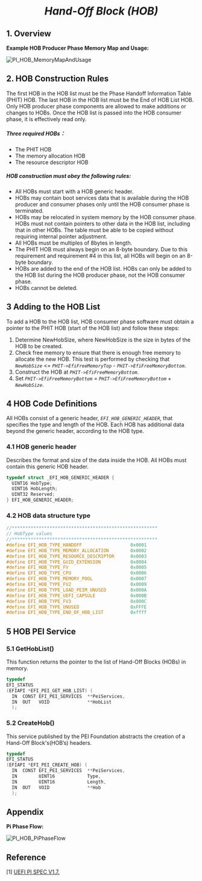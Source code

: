 <!--
 * @FileName: PI_HOB.md
 * @Author: Alen luojiaming299@163.com
 * @CreateTime: 2022-09-27 21:44:30
 * @LastEditTime: 2022-10-08 09:06:17
 * Copyright (c) 2022 by Alen, All Rights Reserved.
-->

# <center>*Hand-Off Block (HOB)*</center>
## 1. Overview
**Example HOB Producer Phase Memory Map and Usage:**

![PI_HOB_MemoryMapAndUsage](https://cdn.jsdelivr.net/gh/Alen-Leo/Images/PI_HOB_MemoryMapAndUsage.png)

## 2. HOB Construction Rules
The first HOB in the HOB list must be the Phase Handoff Information Table (PHIT) HOB. The last HOB in the HOB list must be the End of HOB List HOB. Only HOB producer phase components are allowed to make additions or changes to HOBs. Once the HOB list is passed into the HOB consumer phase, it is effectively read only.
##### Three required HOBs：
+ The PHIT HOB
+ The memory allocation HOB
+ The resource descriptor HOB
##### HOB construction must obey the following rules:
+ All HOBs must start with a HOB generic header.
+ HOBs may contain boot services data that is available during the HOB producer and consumer phases only until the HOB consumer phase is terminated.
+ HOBs may be relocated in system memory by the HOB consumer phase. HOBs must not contain pointers to other data in the HOB list, including that in other HOBs. The table must be able to be copied without requiring internal pointer adjustment.
+ All HOBs must be multiples of 8bytes in length.
+ The PHIT HOB must always begin on an 8-byte boundary. Due to this requirement and requirement #4 in this list, all HOBs will begin on an 8-byte boundary.
+ HOBs are added to the end of the HOB list. HOBs can only be added to the HOB list during the HOB producer phase, not the HOB consumer phase.
+ HOBs cannot be deleted.

## 3 Adding to the HOB List
To add a HOB to the HOB list, HOB consumer phase software must obtain a pointer to the PHIT HOB (start of the HOB list) and follow these steps:
1. Determine NewHobSize, where NewHobSize is the size in bytes of the HOB to be created.
2. Check free memory to ensure that there is enough free memory to allocate the new HOB. This test is performed by checking that *`NewHobSize`* <= *`PHIT->EfiFreeMemoryTop`* - *`PHIT->EfiFreeMemoryBottom`*.
3. Construct the HOB at *`PHIT->EfiFreeMemoryBottom`*.
4. Set *`PHIT->EfiFreeMemoryBottom`* = *`PHIT->EfiFreeMemoryBottom`* + *`NewHobSize`*.

## 4 HOB Code Definitions
All HOBs consist of a generic header, *`EFI_HOB_GENERIC_HEADER`*, that specifies the type and length of the HOB. Each HOB has additional data beyond the generic header, according to the HOB type.
### 4.1 HOB generic header
Describes the format and size of the data inside the HOB. All HOBs must contain this generic HOB header.
```C
typedef struct _EFI_HOB_GENERIC_HEADER {
  UINT16 HobType;
  UINT16 HobLength;
  UINT32 Reserved;
} EFI_HOB_GENERIC_HEADER;
```
### 4.2 HOB data structure type
```C
//******************************************************
// HobType values
//******************************************************
#define EFI_HOB_TYPE_HANDOFF                  0x0001
#define EFI_HOB_TYPE_MEMORY_ALLOCATION        0x0002
#define EFI_HOB_TYPE_RESOURCE_DESCRIPTOR      0x0003
#define EFI_HOB_TYPE_GUID_EXTENSION           0x0004
#define EFI_HOB_TYPE_FV                       0x0005
#define EFI_HOB_TYPE_CPU                      0x0006
#define EFI_HOB_TYPE_MEMORY_POOL              0x0007
#define EFI_HOB_TYPE_FV2                      0x0009
#define EFI_HOB_TYPE_LOAD_PEIM_UNUSED         0x000A
#define EFI_HOB_TYPE_UEFI_CAPSULE             0x000B
#define EFI_HOB_TYPE_FV3                      0x000C
#define EFI_HOB_TYPE_UNUSED                   0xFFFE
#define EFI_HOB_TYPE_END_OF_HOB_LIST          0xffff
```

## 5 HOB PEI Service
### 5.1 GetHobList()
This function returns the pointer to the list of Hand-Off Blocks (HOBs) in memory.
```C
typedef
EFI_STATUS
(EFIAPI *EFI_PEI_GET_HOB_LIST) (
  IN  CONST EFI_PEI_SERVICES  **PeiServices,
  IN  OUT   VOID              **HobList
  );
```
### 5.2 CreateHob()
This service published by the PEI Foundation abstracts the creation of a Hand-Off Block's(HOB’s) headers.
```C
typedef
EFI_STATUS
(EFIAPI *EFI_PEI_CREATE_HOB) (
  IN  CONST EFI_PEI_SERVICES  **PeiServices,
  IN        UINT16            Type,
  IN        UINT16            Length,
  IN  OUT   VOID              **Hob
  );
```
## Appendix
**Pi Phase Flow:**

![PI_HOB_PiPhaseFlow](https://cdn.jsdelivr.net/gh/Alen-Leo/Images/PI_HOB_PiPhaseFlow.png)

## Reference
[1] [UEFI PI SPEC V1.7.](https://uefi.org/sites/default/files/resources/PI_Spec_1_7_A_final_May1.pdf)